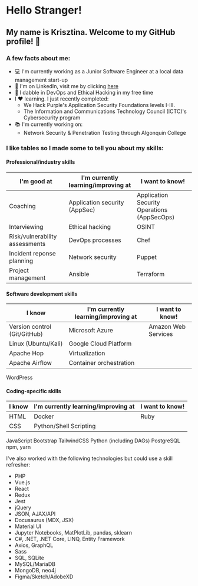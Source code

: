 # Hello Stranger!

## My name is Krisztina. Welcome to my GitHub profile! :wave:


### A few facts about me:
- :computer: I'm currently working as a Junior Software Engineer at a local data management start-up 
- :briefcase: I'm on LinkedIn, visit me by clicking [here](https://www.linkedin.com/in/krisztinapap/)
- :brain: I dabble in DevOps and Ethical Hacking in my free time
- I :heart: learning. I just recently completed:
  - We Hack Purple's Application Security Foundations levels I-III.
  - The Information and Communications Technology Council (ICTC)'s Cybersecurity program
- :books: I'm currently working on: 
  - Network Security & Penetration Testing through Algonquin College

 
 


### I like tables so I made some to tell you about my skills:


#### Professional/industry skills

I'm good at | I'm currently learning/improving at | I want to know!
----------- | ----------------------------------- | ---------------
Coaching | Application security (AppSec) | Application Security Operations (AppSecOps)
Interviewing | Ethical hacking | OSINT
Risk/vulnerability assessments | DevOps processes | Chef
Incident reponse planning | Network security | Puppet
Project management | Ansible | Terraform


#### Software development skills

I know | I'm currently learning/improving at | I want to know!
------ | ----------------------------------- | --------------
Version control (Git/GitHub) | Microsoft Azure | Amazon Web Services
Linux (Ubuntu/Kali) | Google Cloud Platform
Apache Hop | Virtualization
Apache Airflow | Container orchestration
WordPress


#### Coding-specific skills

I know | I'm currently learning/improving at | I want to know!
------ | ----------------------------------- | --------------
HTML | Docker | Ruby
CSS | Python/Shell Scripting 
JavaScript
Bootstrap
TailwindCSS
Python (including DAGs)
PostgreSQL
npm, yarn



I've also worked with the following technologies but could use a skill refresher:
- PHP
- Vue.js 
- React
- Redux
- Jest
- jQuery 
- JSON, AJAX/API  
- Docusaurus (MDX, JSX)
- Material UI
- Jupyter Notebooks, MatPlotLib, pandas, sklearn 
- C#, .NET, .NET Core, LINQ, Entity Framework  
- Axios, GraphQL 
- Sass
- SQL, SQLite
- MySQL/MariaDB
- MongoDB, neo4j 
- Figma/Sketch/AdobeXD
